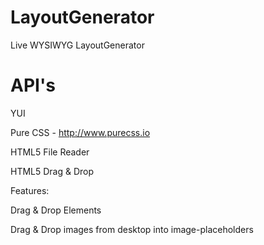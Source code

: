 LayoutGenerator
===============

Live WYSIWYG LayoutGenerator

API's
===============
YUI

Pure CSS - http://www.purecss.io

HTML5 File Reader

HTML5 Drag & Drop


Features:

Drag & Drop Elements

Drag & Drop images from desktop into image-placeholders 